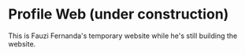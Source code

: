 # Profile Web (under construction)

This is Fauzi Fernanda's temporary website while he's still building the website.
